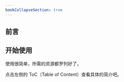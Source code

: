 ```yaml
---
bookCollapseSection: true
---
```


## 前言



## 开始使用

使用很简单，所需的资源都罗列好了，

点击左侧的 ToC（Table of Content）查看具体的简介吧。